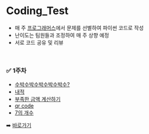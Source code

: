 # Coding_Test

* 매 주 [프로그래머스](https://programmers.co.kr/)에서 문제를 선별하여 파이썬 코드로 작성
* 난이도는 팀원들과 조정하여 매 주 상향 예정
* 서로 코드 공유 및 리뷰
<br>

### ✅ 1주차
* [수박수박수박수박수박수?](https://school.programmers.co.kr/learn/courses/30/lessons/12922)
* [내적](https://school.programmers.co.kr/learn/courses/30/lessons/70128)
* [부족한 금액 계산하기](https://school.programmers.co.kr/learn/courses/30/lessons/82612)
* [qr code](https://school.programmers.co.kr/learn/courses/30/lessons/181903)
* [7의 개수](https://school.programmers.co.kr/learn/courses/30/lessons/120912)

➡️ [바로가기](https://github.com/KoYesung/Coding_Test/tree/ed78bb9f7ed79fc26bd144ee60035e10817fe057/%EC%98%88%EC%84%B1/Day1)
